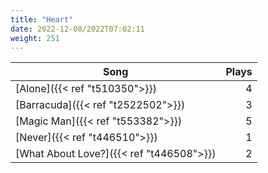 ```yaml
---
title: "Heart"
date: 2022-12-08/2022T07:02:11
weight: 251
---
```




 Song | Plays 
----- | -----:
[Alone]({{< ref "t510350">}}) | 4
[Barracuda]({{< ref "t2522502">}}) | 3
[Magic Man]({{< ref "t553382">}}) | 5
[Never]({{< ref "t446510">}}) | 1
[What About Love?]({{< ref "t446508">}}) | 2
